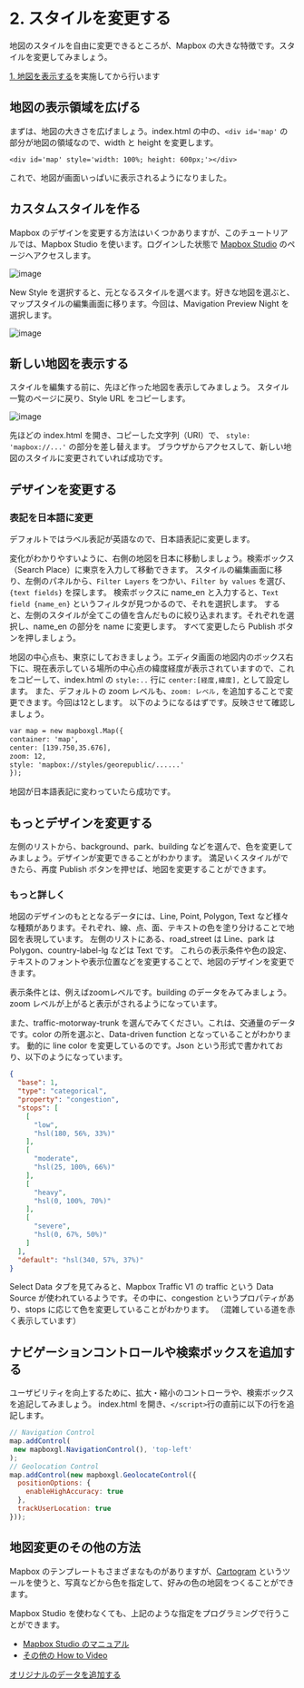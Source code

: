 # 2. スタイルを変更する

地図のスタイルを自由に変更できるところが、Mapbox の大きな特徴です。スタイルを変更してみましょう。

[1. 地図を表示する](1_INSTALL.md)を実施してから行います

## 地図の表示領域を広げる

まずは、地図の大きさを広げましょう。index.html の中の、`<div id='map'` の部分が地図の領域なので、width と height を変更します。

`<div id='map' style='width: 100%; height: 600px;'></div>`

これで、地図が画面いっぱいに表示されるようになりました。



## カスタムスタイルを作る

Mapbox のデザインを変更する方法はいくつかありますが、このチュートリアルでは、Mapbox Studio を使います。ログインした状態で
[Mapbox Studio](https://studio.mapbox.com/) のページへアクセスします。

![image](images/mbstudio.jpg) 

New Style を選択すると、元となるスタイルを選べます。好きな地図を選ぶと、マップスタイルの編集画面に移ります。今回は、Mavigation Preview Night を選択します。

![image](images/mbstudio-edit.jpg)

## 新しい地図を表示する

スタイルを編集する前に、先ほど作った地図を表示してみましょう。
スタイル一覧のページに戻り、Style URL をコピーします。

![image](images/style-layers.jpg)

先ほどの index.html を開き、コピーした文字列（URI）で、 `style: 'mapbox://...'` の部分を差し替えます。
ブラウザからアクセスして、新しい地図のスタイルに変更されていれば成功です。

## デザインを変更する


### 表記を日本語に変更
デフォルトではラベル表記が英語なので、日本語表記に変更します。

変化がわかりやすいように、右側の地図を日本に移動しましょう。検索ボックス（Search Place）に東京を入力して移動できます。
スタイルの編集画面に移り、左側のパネルから、`Filter Layers` をつかい、`Filter by values` を選び、`{text fields}` を探します。
検索ボックスに name_en と入力すると、`Text field {name_en}` というフィルタが見つかるので、それを選択します。
すると、左側のスタイルが全てこの値を含んだものに絞り込まれます。それぞれを選択し、name_en の部分を name に変更します。
すべて変更したら Publish ボタンを押しましょう。

地図の中心点も、東京にしておきましょう。エディタ画面の地図内のボックス右下に、現在表示している場所の中心点の緯度経度が表示されていますので、これをコピーして、index.html の `style:..` 行に `center:[経度,緯度],` として設定します。
また、デフォルトの zoom レベルも、`zoom: レベル,` を追加することで変更できます。今回は12とします。
以下のようになるはずです。反映させて確認しましょう。

```html
var map = new mapboxgl.Map({
container: 'map',
center: [139.750,35.676],
zoom: 12,
style: 'mapbox://styles/georepublic/......'
});
```

地図が日本語表記に変わっていたら成功です。


## もっとデザインを変更する

左側のリストから、background、park、building などを選んで、色を変更してみましょう。デザインが変更できることがわかります。
満足いくスタイルができたら、再度 Publish ボタンを押せば、地図を変更することができます。

### もっと詳しく

地図のデザインのもととなるデータには、Line, Point, Polygon, Text など様々な種類があります。それぞれ、線、点、面、テキストの色を塗り分けることで地図を表現しています。
左側のリストにある、road_street は Line、park は Polygon、country-label-lg などは Text です。
これらの表示条件や色の設定、テキストのフォントや表示位置などを変更することで、地図のデザインを変更できます。

表示条件とは、例えばzoomレベルです。building のデータをみてみましょう。
zoom レベルが上がると表示がされるようになっています。

また、traffic-motorway-trunk を選んでみてください。これは、交通量のデータです。color の所を選ぶと、Data-driven function となっていることがわかります。
動的に line color を変更しているのです。Json という形式で書かれており、以下のようになっています。

```json
{
  "base": 1,
  "type": "categorical",
  "property": "congestion",
  "stops": [
    [
      "low",
      "hsl(180, 56%, 33%)"
    ],
    [
      "moderate",
      "hsl(25, 100%, 66%)"
    ],
    [
      "heavy",
      "hsl(0, 100%, 70%)"
    ],
    [
      "severe",
      "hsl(0, 67%, 50%)"
    ]
  ],
  "default": "hsl(340, 57%, 37%)"
}
```

Select Data タブを見てみると、Mapbox Traffic V1 の traffic という Data Source が使われているようです。その中に、congestion というプロパティがあり、stops に応じて色を変更していることがわかります。
（混雑している道を赤く表示しています）

## ナビゲーションコントロールや検索ボックスを追加する

ユーザビリティを向上するために、拡大・縮小のコントローラや、検索ボックスを追記してみましょう。
index.html を開き、`</script>`行の直前に以下の行を追記します。

```JavaScript
// Navigation Control
map.addControl(
 new mapboxgl.NavigationControl(), 'top-left'
);
// Geolocation Control
map.addControl(new mapboxgl.GeolocateControl({
  positionOptions: {
    enableHighAccuracy: true
  },
  trackUserLocation: true
}));
```

## 地図変更のその他の方法
Mapbox のテンプレートもさまざまなものがありますが、[Cartogram](https://apps.mapbox.com/cartogram/) というツールを使うと、写真などから色を指定して、好みの色の地図をつくることができます。

Mapbox Studio を使わなくても、上記のような指定をプログラミングで行うことができます。

* [Mapbox Studio のマニュアル](https://docs.mapbox.com/studio-manual/overview/)
* [その他の How to Video](https://www.mapbox.com/videos/)

[オリジナルのデータを追加する](3_DATASET.md)